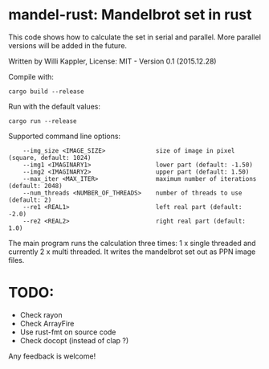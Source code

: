 # mandel-rust: Mandelbrot set in rust

This code shows how to calculate the set in serial and parallel.
More parallel versions will be added in the future.

Written by Willi Kappler, License: MIT - Version 0.1 (2015.12.28)

Compile with:

    cargo build --release

Run with the default values:

    cargo run --release

Supported command line options:

        --img_size <IMAGE_SIZE>              size of image in pixel (square, default: 1024)
        --img1 <IMAGINARY1>                  lower part (default: -1.50)
        --img2 <IMAGINARY2>                  upper part (default: 1.50)
        --max_iter <MAX_ITER>                maximum number of iterations (default: 2048)
        --num_threads <NUMBER_OF_THREADS>    number of threads to use (default: 2)
        --re1 <REAL1>                        left real part (default: -2.0)
        --re2 <REAL2>                        right real part (default: 1.0)

The main program runs the calculation three times: 1 x single threaded and currently 2 x multi threaded.
It writes the mandelbrot set out as PPN image files.

# TODO:
- Check rayon
- Check ArrayFire
- Use rust-fmt on source code
- Check docopt (instead of clap ?)

Any feedback is welcome!
